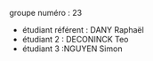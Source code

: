 groupe numéro : 23

* étudiant référent : DANY Raphaël
* étudiant 2 : DECONINCK Teo
* étudiant 3 :NGUYEN Simon



